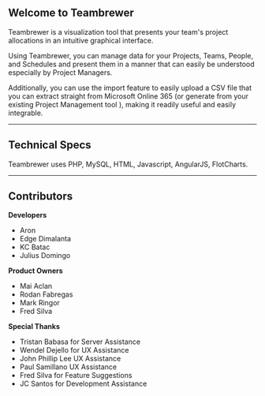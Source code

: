 Welcome to Teambrewer
-------

Teambrewer is a visualization tool that presents your team's project allocations in an intuitive graphical interface.

Using Teambrewer, you can manage data for your Projects, Teams, People, and Schedules and present them in a manner that can easily be understood especially by Project Managers.

Additionally, you can use the import feature to easily upload a CSV file that you can extract straight from Microsoft Online 365 (or generate from your existing Project Management tool ), making it readily useful and easily integrable.

----------

Technical Specs
---------------

Teambrewer uses PHP, MySQL, HTML, Javascript, AngularJS, FlotCharts.

----------

Contributors
------------

**Developers**

 - Aron
 - Edge Dimalanta
 - KC Batac
 - Julius Domingo

**Product Owners**

 - Mai Aclan
 - Rodan Fabregas
 - Mark Ringor
 - Fred Silva

**Special Thanks**

 - Tristan Babasa for Server Assistance
 - Wendel Dejello for UX Assistance
 - John Phillip Lee UX Assistance
 - Paul Samillano UX Assistance
 - Fred Silva for Feature Suggestions
 - JC Santos for Development Assistance




